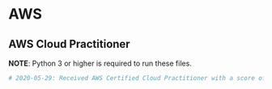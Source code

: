 # AWS

## AWS Cloud Practitioner
**NOTE**: Python 3 or higher is required to run these files.

```bash
# 2020-05-29: Received AWS Certified Cloud Practitioner with a score of 895/1000
```
